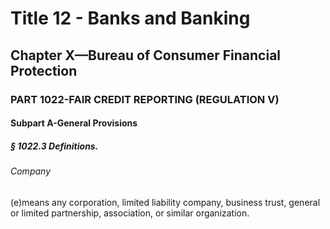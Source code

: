 
# Title 12 - Banks and Banking
## Chapter X—Bureau of Consumer Financial Protection
### PART 1022-FAIR CREDIT REPORTING (REGULATION V)
#### Subpart A-General Provisions
##### § 1022.3 Definitions.
###### Company

(e)means any corporation, limited liability company, business trust, general or limited partnership, association, or similar organization.
